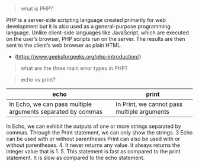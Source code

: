 > what is PHP?

PHP is a server-side scripting language created primarily for web development but it is also used as a general-purpose programming language. Unlike client-side languages like JavaScript, which are executed on the user’s browser, PHP scripts run on the server. The results are then sent to the client’s web browser as plain HTML.

- (https://www.geeksforgeeks.org/php-introduction/)

> what are the three main error types in PHP?

> echo vs print?


| echo | print |
|------|--------|
|In Echo, we can pass multiple arguments separated by commas|	In Print, we cannot pass multiple arguments|

In Echo, we can exhibit the outputs of one or more strings separated by commas.	Through the Print statement, we can only show the strings.
3
Echo can be used with or without parentheses	Print can also be used with or without parentheses.
4.
It never returns any value.	It always returns the integer value that is 1.
5.
This statement is fast as compared to the print statement.	It is slow as compared to the echo statement.
